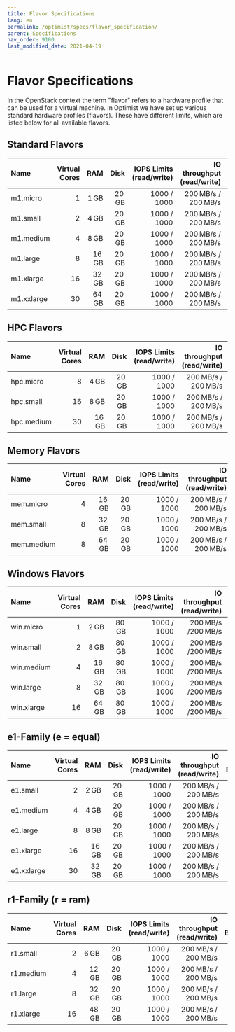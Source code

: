 ```yaml
---
title: Flavor Specifications
lang: en
permalink: /optimist/specs/flavor_specification/
parent: Specifications
nav_order: 9100
last_modified_date: 2021-04-19
---
```


# Flavor Specifications

In the OpenStack context the term "flavor" refers to a hardware profile that can be used for a virtual machine. In Optimist we have set up
various standard hardware profiles (flavors). These have different limits, which are listed below for all available flavors.

## Standard Flavors

| Name       | Virtual Cores |          RAM |         Disk | IOPS Limits (read/write) |        IO throughput (read/write) | Network Bandwidth |
| :--------- | ------------: | -----------: | -----------: | -----------------------: | --------------------------------: | ----------------: |
| m1.micro   |             1 |  1&thinsp;GB | 20&thinsp;GB |              1000 / 1000 | 200&thinsp;MB/s / 200&thinsp;MB/s |   1&thinsp;Gbit/s |
| m1.small   |             2 |  4&thinsp;GB | 20&thinsp;GB |              1000 / 1000 | 200&thinsp;MB/s / 200&thinsp;MB/s |   2&thinsp;Gbit/s |
| m1.medium  |             4 |  8&thinsp;GB | 20&thinsp;GB |              1000 / 1000 | 200&thinsp;MB/s / 200&thinsp;MB/s |   3&thinsp;Gbit/s |
| m1.large   |             8 | 16&thinsp;GB | 20&thinsp;GB |              1000 / 1000 | 200&thinsp;MB/s / 200&thinsp;MB/s |   4&thinsp;Gbit/s |
| m1.xlarge  |            16 | 32&thinsp;GB | 20&thinsp;GB |              1000 / 1000 | 200&thinsp;MB/s / 200&thinsp;MB/s |   4&thinsp;Gbit/s |
| m1.xxlarge |            30 | 64&thinsp;GB | 20&thinsp;GB |              1000 / 1000 | 200&thinsp;MB/s / 200&thinsp;MB/s |   4&thinsp;Gbit/s |

## HPC Flavors

| Name       | Virtual Cores |          RAM |         Disk | IOPS Limits (read/write) |        IO throughput (read/write) | Network Bandwidth |
| :--------- | ------------: | -----------: | -----------: | -----------------------: | --------------------------------: | ----------------: |
| hpc.micro  |             8 |  4&thinsp;GB | 20&thinsp;GB |              1000 / 1000 | 200&thinsp;MB/s / 200&thinsp;MB/s |   1&thinsp;Gbit/s |
| hpc.small  |            16 |  8&thinsp;GB | 20&thinsp;GB |              1000 / 1000 | 200&thinsp;MB/s / 200&thinsp;MB/s |   2&thinsp;Gbit/s |
| hpc.medium |            30 | 16&thinsp;GB | 20&thinsp;GB |              1000 / 1000 | 200&thinsp;MB/s / 200&thinsp;MB/s |   3&thinsp;Gbit/s |

## Memory Flavors

| Name       | Virtual Cores |          RAM |         Disk | IOPS Limits (read/write) |        IO throughput (read/write) | Network Bandwidth |
| :--------- | ------------: | -----------: | -----------: | -----------------------: | --------------------------------: | ----------------: |
| mem.micro  |             4 | 16&thinsp;GB | 20&thinsp;GB |              1000 / 1000 | 200&thinsp;MB/s / 200&thinsp;MB/s |   1&thinsp;Gbit/s |
| mem.small  |             8 | 32&thinsp;GB | 20&thinsp;GB |              1000 / 1000 | 200&thinsp;MB/s / 200&thinsp;MB/s |   2&thinsp;Gbit/s |
| mem.medium |             8 | 64&thinsp;GB | 20&thinsp;GB |              1000 / 1000 | 200&thinsp;MB/s / 200&thinsp;MB/s |   3&thinsp;Gbit/s |

## Windows Flavors

| Name       | Virtual Cores |          RAM |         Disk | IOPS Limits (read/write) |       IO throughput (read/write) | Network Bandwidth |
| :--------- | ------------: | -----------: | -----------: | -----------------------: | -------------------------------: | ----------------: |
| win.micro  |             1 |  2&thinsp;GB | 80&thinsp;GB |              1000 / 1000 | 200&thinsp;MB/s /200&thinsp;MB/s |   1&thinsp;Gbit/s |
| win.small  |             2 |  8&thinsp;GB | 80&thinsp;GB |              1000 / 1000 | 200&thinsp;MB/s /200&thinsp;MB/s |   2&thinsp;Gbit/s |
| win.medium |             4 | 16&thinsp;GB | 80&thinsp;GB |              1000 / 1000 | 200&thinsp;MB/s /200&thinsp;MB/s |   3&thinsp;Gbit/s |
| win.large  |             8 | 32&thinsp;GB | 80&thinsp;GB |              1000 / 1000 | 200&thinsp;MB/s /200&thinsp;MB/s |   4&thinsp;Gbit/s |
| win.xlarge |            16 | 64&thinsp;GB | 80&thinsp;GB |              1000 / 1000 | 200&thinsp;MB/s /200&thinsp;MB/s |   4&thinsp;Gbit/s |

## e1-Family (e = equal)

| Name       | Virtual Cores |          RAM |         Disk | IOPS Limits (read/write) |        IO throughput (read/write) | Network Bandwidth |
| :--------- | ------------: | -----------: | -----------: | -----------------------: | --------------------------------: | ----------------: |
| e1.small   |             2 |  2&thinsp;GB | 20&thinsp;GB |              1000 / 1000 | 200&thinsp;MB/s / 200&thinsp;MB/s |   1&thinsp;Gbit/s |
| e1.medium  |             4 |  4&thinsp;GB | 20&thinsp;GB |              1000 / 1000 | 200&thinsp;MB/s / 200&thinsp;MB/s |   2&thinsp;Gbit/s |
| e1.large   |             8 |  8&thinsp;GB | 20&thinsp;GB |              1000 / 1000 | 200&thinsp;MB/s / 200&thinsp;MB/s |   3&thinsp;Gbit/s |
| e1.xlarge  |            16 | 16&thinsp;GB | 20&thinsp;GB |              1000 / 1000 | 200&thinsp;MB/s / 200&thinsp;MB/s |   4&thinsp;Gbit/s |
| e1.xxlarge |            30 | 32&thinsp;GB | 20&thinsp;GB |              1000 / 1000 | 200&thinsp;MB/s / 200&thinsp;MB/s |   4&thinsp;Gbit/s |

## r1-Family (r = ram)

| Name      | Virtual Cores |          RAM |         Disk | IOPS Limits (read/write) |        IO throughput (read/write) | Network Bandwidth |
| :-------- | ------------: | -----------: | -----------: | -----------------------: | --------------------------------: | ----------------: |
| r1.small  |             2 |  6&thinsp;GB | 20&thinsp;GB |              1000 / 1000 | 200&thinsp;MB/s / 200&thinsp;MB/s |   1&thinsp;Gbit/s |
| r1.medium |             4 | 12&thinsp;GB | 20&thinsp;GB |              1000 / 1000 | 200&thinsp;MB/s / 200&thinsp;MB/s |   2&thinsp;Gbit/s |
| r1.large  |             8 | 32&thinsp;GB | 20&thinsp;GB |              1000 / 1000 | 200&thinsp;MB/s / 200&thinsp;MB/s |   3&thinsp;Gbit/s |
| r1.xlarge |            16 | 48&thinsp;GB | 20&thinsp;GB |              1000 / 1000 | 200&thinsp;MB/s / 200&thinsp;MB/s |   4&thinsp;Gbit/s |
